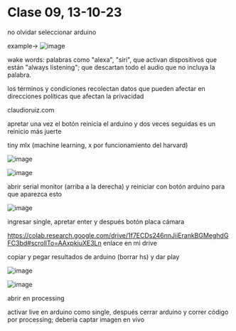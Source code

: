 # Clase 09, 13-10-23

no olvidar seleccionar arduino

example->
![image](https://github.com/latexlavanda/audiv027-2023-2/assets/142627713/69d97a99-b828-416d-9433-52d6d15e79de)

wake words: palabras como "alexa", "siri", que activan dispositivos que están "always listening"; que descartan todo el audio que no incluya la palabra.

los términos y condiciones recolectan datos que pueden afectar en direcciones políticas que afectan la privacidad

claudioruiz.com 

apretar una vez el botón reinicia el arduino y dos veces seguidas es un reinicio más juerte

tiny mlx (machine learning, x por funcionamiento del harvard)

![image](https://github.com/latexlavanda/audiv027-2023-2/assets/142627713/d73f1e67-b83d-468d-97e4-a95a6f827b56)

![image](https://github.com/latexlavanda/audiv027-2023-2/assets/142627713/d71a6995-5836-43e5-9edc-7b78139924e9)

abrir serial monitor (arriba a la derecha) y reiniciar con botón arduino para que aparezca esto

![image](https://github.com/latexlavanda/audiv027-2023-2/assets/142627713/b8a46f49-0d05-4497-a5fe-99d45547110e)

ingresar single, apretar enter y después botón placa cámara

https://colab.research.google.com/drive/1f7ECDs246nnJiiErankBGMeghdGFC3bd#scrollTo=AAxpkiuXE3Ln
enlace en mi drive

copiar y pegar resultados de arduino (borrar hs) y dar play

![image](https://github.com/latexlavanda/audiv027-2023-2/assets/142627713/31cfa738-6adc-41f3-b724-d1d343636ff2)

![image](https://github.com/latexlavanda/audiv027-2023-2/assets/142627713/25b3705b-05d5-4602-86e5-ce496cb90827)

abrir en processing

activar live en arduino como single, después cerrar arduino y correr código por processing; debería captar imagen en vivo

